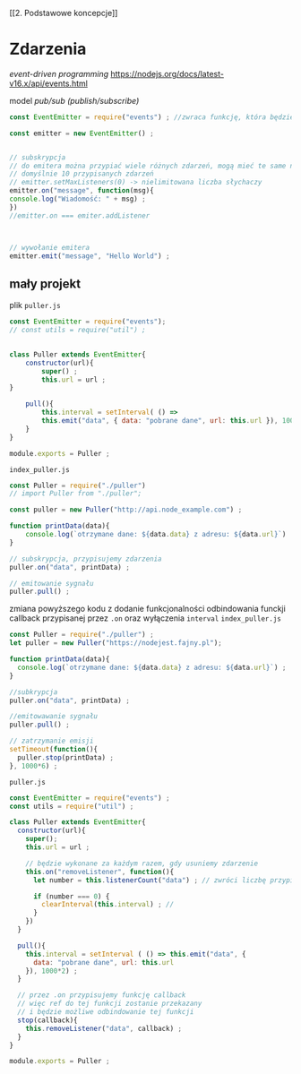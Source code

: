 [[2. Podstawowe koncepcje]]



# Zdarzenia
*event-driven programming*
https://nodejs.org/docs/latest-v16.x/api/events.html

model *pub/sub (publish/subscribe)*

```js
const EventEmitter = require("events") ; //zwraca funkcję, która będzie konstruktorem 

const emitter = new EventEmitter() ;


// subskrypcja
// do emitera można przypiać wiele różnych zdarzeń, mogą mieć te same nazwy
// domyślnie 10 przypisanych zdarzeń
// emitter.setMaxListeners(0) -> nielimitowana liczba słychaczy
emitter.on("message", function(msg){
console.log("Wiadomość: " + msg) ;
})
//emitter.on === emiter.addListener



// wywołanie emitera
emitter.emit("message", "Hello World") ;
```


## mały projekt
plik `puller.js`
```js
const EventEmitter = require("events");
// const utils = require("util") ;
 

class Puller extends EventEmitter{
	constructor(url){
		super() ;
		this.url = url ;
}

	pull(){
		this.interval = setInterval( () =>
		this.emit("data", { data: "pobrane dane", url: this.url }), 1000) ;
	}
}

module.exports = Puller ;
```

`index_puller.js`
```js
const Puller = require("./puller")
// import Puller from "./puller";

const puller = new Puller("http://api.node_example.com") ;

function printData(data){
	console.log(`otrzymane dane: ${data.data} z adresu: ${data.url}`)
}

// subskrypcja, przypisujemy zdarzenia
puller.on("data", printData) ;

// emitowanie sygnału
puller.pull() ;
```

zmiana powyższego kodu z dodanie funkcjonalności odbindowania funckji callback przypisanej przez `.on` oraz wyłączenia `interval`
`index_puller.js`
```js
const Puller = require("./puller") ;
let puller = new Puller("https://nodejest.fajny.pl");

function printData(data){
  console.log(`otrzymane dane: ${data.data} z adresu: ${data.url}`) ;
}

//subkrypcja
puller.on("data", printData) ;

//emitowawanie sygnału
puller.pull() ;

// zatrzymanie emisji
setTimeout(function(){
  puller.stop(printData) ;
}, 1000*6) ;
```

`puller.js`
```js
const EventEmitter = require("events") ;
const utils = require("util") ;

class Puller extends EventEmitter{
  constructor(url){
    super();
    this.url = url ;

    // będzie wykonane za każdym razem, gdy usuniemy zdarzenie
    this.on("removeListener", function(){
      let number = this.listenerCount("data") ; // zwróci liczbę przypisanych listenerów do zdarzenia 'data'

      if (number === 0) {
        clearInterval(this.interval) ; //
      }
    })
  }

  pull(){
    this.interval = setInterval ( () => this.emit("data", {
      data: "pobrane dane", url: this.url
    }), 1000*2) ;
  }

  // przez .on przypisujemy funkcję callback
  // więc ref do tej funkcji zostanie przekazany
  // i będzie możliwe odbindowanie tej funkcji
  stop(callback){
    this.removeListener("data", callback) ;
  }
}

module.exports = Puller ;
```


